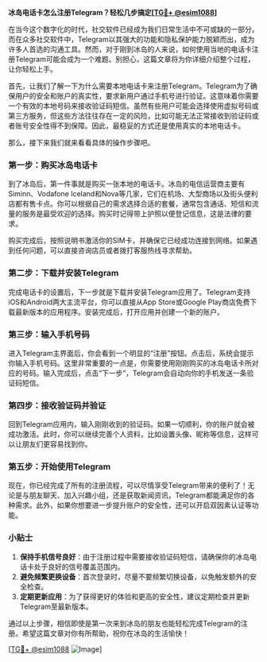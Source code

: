 **冰岛电话卡怎么注册Telegram？轻松几步搞定[[TG💪+ @esim1088](https://t.me/s/esim1088)]**

在当今这个数字化的时代，社交软件已经成为我们日常生活中不可或缺的一部分。而在众多社交软件中，Telegram以其强大的功能和隐私保护能力脱颖而出，成为许多人首选的沟通工具。然而，对于刚到冰岛的人来说，如何使用当地的电话卡注册Telegram可能会成为一个难题。别担心，这篇文章将为你详细介绍整个过程，让你轻松上手。

首先，让我们了解一下为什么需要本地电话卡来注册Telegram。Telegram为了确保用户的安全和账户的真实性，要求新用户通过手机号进行验证。这意味着你需要一个有效的本地号码来接收验证码短信。虽然有些用户可能会选择使用虚拟号码或第三方服务，但这些方法往往存在一定的风险，比如可能无法正常接收到验证码或者账号安全性得不到保障。因此，最稳妥的方式还是使用真实的本地电话卡。

那么，接下来我们就来看看具体的操作步骤吧。

### 第一步：购买冰岛电话卡

到了冰岛后，第一件事就是购买一张本地的电话卡。冰岛的电信运营商主要有Siminn、Vodafone Iceland和Nova等几家，它们在机场、大型商场以及街头便利店都有售卡点。你可以根据自己的需求选择合适的套餐，通常包含通话、短信和流量的服务是最受欢迎的选择。购买时记得带上护照以便登记信息，这是法律的要求。

购买完成后，按照说明书激活你的SIM卡，并确保它已经成功连接到网络。如果遇到任何问题，可以直接咨询店员或者拨打客服热线寻求帮助。

### 第二步：下载并安装Telegram

完成电话卡的设置后，下一步就是下载并安装Telegram应用了。Telegram支持iOS和Android两大主流平台，你可以直接从App Store或Google Play商店免费下载最新版本的应用程序。安装完成后，打开应用并创建一个新的账户。

### 第三步：输入手机号码

进入Telegram主界面后，你会看到一个明显的“注册”按钮。点击后，系统会提示你输入手机号码。这里非常重要的一点是，你需要使用刚刚购买的冰岛电话卡所对应的号码。输入完成后，点击“下一步”，Telegram会自动向你的手机发送一条验证码短信。

### 第四步：接收验证码并验证

回到Telegram应用内，输入刚刚收到的验证码。如果一切顺利，你的账户就会被成功激活。此时，你可以继续完善个人资料，比如设置头像、昵称等信息，这样可以让朋友们更容易找到你。

### 第五步：开始使用Telegram

现在，你已经完成了所有的注册流程，可以尽情享受Telegram带来的便利了！无论是与朋友聊天、加入兴趣小组，还是获取新闻资讯，Telegram都能满足你的各种需求。此外，如果你想要进一步提升账户的安全性，还可以开启双因素认证等功能。

### 小贴士

1. **保持手机信号良好**：由于注册过程中需要接收验证码短信，请确保你的冰岛电话卡处于良好的信号覆盖范围内。
2. **避免频繁更换设备**：首次登录时，尽量不要频繁切换设备，以免触发额外的安全检查。
3. **定期更新应用**：为了获得更好的体验和更高的安全性，建议定期检查并更新Telegram至最新版本。

通过以上步骤，相信即使是第一次来到冰岛的朋友也能轻松完成Telegram的注册。希望这篇文章对你有所帮助，祝你在冰岛的生活愉快！

[[TG💪+ @esim1088](https://t.me/s/esim1088) ![Image](https://i.postimg.cc/4NQfJmqS/Snipaste-2025-05-13-00-14-12.png)]